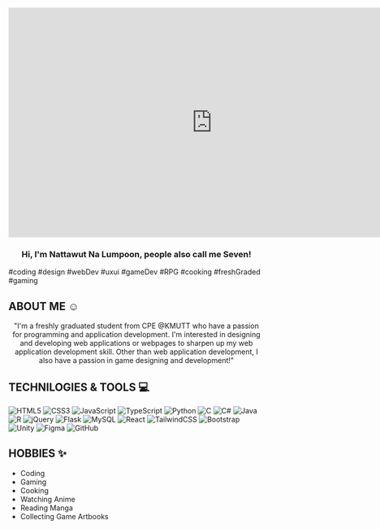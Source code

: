 <div align="center">
<!--     https://github.com/SevenNattawut/SevenNattawut/assets/90675334/6e2fc19c-6879-451c-b62a-7ec36e8861bf -->
    <iframe style="border: 1px solid rgba(0, 0, 0, 0.1);" width="800" height="450" src="https://www.figma.com/embed?embed_host=share&url=https%3A%2F%2Fwww.figma.com%2Fproto%2F0kFma803EiA74HYKrrLNPG%2FGitHub-banner%3Fpage-id%3D0%253A1%26type%3Ddesign%26node-id%3D5-412%26viewport%3D-723%252C222%252C0.53%26t%3DZtsVfK4BhTIBEAVl-1%26scaling%3Dscale-down-width%26starting-point-node-id%3D1%253A2%26mode%3Ddesign" allowfullscreen></iframe>
</div>

<h3 align="center">
    Hi, I'm Nattawut Na Lumpoon, people also call me Seven!
</h3>

<p>
  #coding #design #webDev #uxui #gameDev #RPG #cooking #freshGraded #gaming
</p>

## ABOUT ME ☺️

<p align="center">
    "I'm a freshly graduated student from CPE @KMUTT who have a passion for programming and application development. I'm interested in designing and developing web applications or webpages to sharpen up my web application development skill. Other than web application development, I also have a passion in game designing and development!"
</p>

## TECHNILOGIES & TOOLS 💻

![HTML5](https://img.shields.io/badge/HTML5-E34F26?style=for-the-badge&logo=html5&logoColor=white)
![CSS3](https://img.shields.io/badge/CSS3-1572B6?style=for-the-badge&logo=css3&logoColor=white)
![JavaScript](https://img.shields.io/badge/JavaScript-323330?style=for-the-badge&logo=javascript&logoColor=F7DF1E)
![TypeScript](https://img.shields.io/badge/TypeScript-007ACC?style=for-the-badge&logo=typescript&logoColor=white)
![Python](https://img.shields.io/badge/Python-14354C?style=for-the-badge&logo=python&logoColor=white)
![C](https://img.shields.io/badge/C-00599C?style=for-the-badge&logo=c&logoColor=white)
![C#](https://img.shields.io/badge/C%23-239120?style=for-the-badge&logo=c-sharp&logoColor=white)
![Java](https://img.shields.io/badge/Java-ED8B00?style=for-the-badge&logo=openjdk&logoColor=white)
![R](https://img.shields.io/badge/R-276DC3?style=for-the-badge&logo=r&logoColor=white)
![jQuery](https://img.shields.io/badge/jQuery-0769AD?style=for-the-badge&logo=jquery&logoColor=white)
![Flask](https://img.shields.io/badge/Flask-000000?style=for-the-badge&logo=flask&logoColor=white)
![MySQL](https://img.shields.io/badge/MySQL-00000F?style=for-the-badge&logo=mysql&logoColor=white)
![React](https://img.shields.io/badge/React-20232A?style=for-the-badge&logo=react&logoColor=61DAFB)
![TailwindCSS](https://img.shields.io/badge/Tailwind_CSS-38B2AC?style=for-the-badge&logo=tailwind-css&logoColor=white)
![Bootstrap](https://img.shields.io/badge/Bootstrap-563D7C?style=for-the-badge&logo=bootstrap&logoColor=white)
![Unity](https://img.shields.io/badge/Unity-100000?style=for-the-badge&logo=unity&logoColor=white)
![Figma](https://img.shields.io/badge/Figma-F24E1E?style=for-the-badge&logo=figma&logoColor=white)
![GitHub](https://img.shields.io/badge/GitHub-100000?style=for-the-badge&logo=github&logoColor=white)



## HOBBIES ✨

- Coding
- Gaming
- Cooking
- Watching Anime
- Reading Manga
- Collecting Game Artbooks



<!--
**SevenNattawut/SevenNattawut** is a ✨ _special_ ✨ repository because its `README.md` (this file) appears on your GitHub profile.

Here are some ideas to get you started:

- 🔭 I’m currently working on ...
- 🌱 I’m currently learning ...
- 👯 I’m looking to collaborate on ...
- 🤔 I’m looking for help with ...
- 💬 Ask me about ...
- 📫 How to reach me: ...
- 😄 Pronouns: ...
- ⚡ Fun fact: ...
-->
